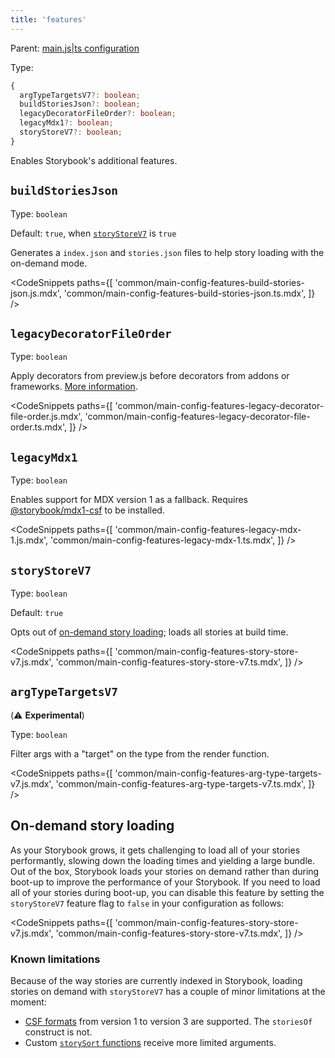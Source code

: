 ```yaml
---
title: 'features'
---
```


Parent: [main.js|ts configuration](./main-config.md)

Type:

```ts
{
  argTypeTargetsV7?: boolean;
  buildStoriesJson?: boolean;
  legacyDecoratorFileOrder?: boolean;
  legacyMdx1?: boolean;
  storyStoreV7?: boolean;
}
```

Enables Storybook's additional features.

## `buildStoriesJson`

Type: `boolean`

Default: `true`, when [`storyStoreV7`](#storystorev7) is `true`

Generates a `index.json` and `stories.json` files to help story loading with the on-demand mode.

<CodeSnippets
paths={[
'common/main-config-features-build-stories-json.js.mdx',
'common/main-config-features-build-stories-json.ts.mdx',
]}
/>

## `legacyDecoratorFileOrder`

Type: `boolean`

Apply decorators from preview.js before decorators from addons or frameworks. [More information](https://github.com/storybookjs/storybook/blob/next/MIGRATION.md#changed-decorator-order-between-previewjs-and-addonsframeworks).

<CodeSnippets
paths={[
'common/main-config-features-legacy-decorator-file-order.js.mdx',
'common/main-config-features-legacy-decorator-file-order.ts.mdx',
]}
/>

## `legacyMdx1`

Type: `boolean`

Enables support for MDX version 1 as a fallback. Requires [@storybook/mdx1-csf](https://github.com/storybookjs/mdx1-csf) to be installed.

<CodeSnippets
paths={[
'common/main-config-features-legacy-mdx-1.js.mdx',
'common/main-config-features-legacy-mdx-1.ts.mdx',
]}
/>

## `storyStoreV7`

Type: `boolean`

Default: `true`

Opts out of [on-demand story loading](#on-demand-story-loading); loads all stories at build time.

<CodeSnippets
paths={[
'common/main-config-features-story-store-v7.js.mdx',
'common/main-config-features-story-store-v7.ts.mdx',
]}
/>

## `argTypeTargetsV7`

(⚠️ **Experimental**)

Type: `boolean`

Filter args with a "target" on the type from the render function.

<CodeSnippets
paths={[
'common/main-config-features-arg-type-targets-v7.js.mdx',
'common/main-config-features-arg-type-targets-v7.ts.mdx',
]}
/>

## On-demand story loading

As your Storybook grows, it gets challenging to load all of your stories performantly, slowing down the loading times and yielding a large bundle. Out of the box, Storybook loads your stories on demand rather than during boot-up to improve the performance of your Storybook. If you need to load all of your stories during boot-up, you can disable this feature by setting the `storyStoreV7` feature flag to `false` in your configuration as follows:

<CodeSnippets
paths={[
'common/main-config-features-story-store-v7.js.mdx',
'common/main-config-features-story-store-v7.ts.mdx',
]}
/>

### Known limitations

Because of the way stories are currently indexed in Storybook, loading stories on demand with `storyStoreV7` has a couple of minor limitations at the moment:

- [CSF formats](../api/csf.md) from version 1 to version 3 are supported. The `storiesOf` construct is not.
- Custom [`storySort` functions](../writing-stories/naming-components-and-hierarchy.md#sorting-stories) receive more limited arguments.
